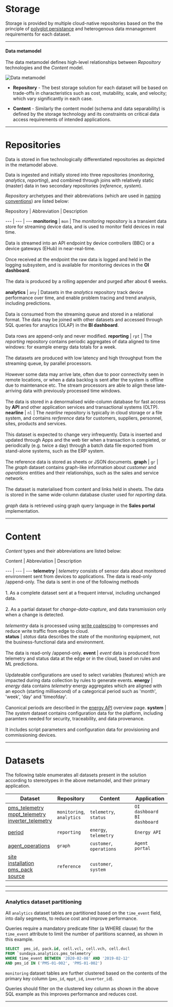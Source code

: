 # Storage


Storage is provided by multiple cloud-native repositories based on the the principle of [polyglot persistance](https://martinfowler.com/bliki/PolyglotPersistence.html) and heterogenous data mnanagement requirements for each dataset.

---

#### Data metamodel

The data metamodel defines high-level relationships between _Repository_ technologies and the _Content_ model.

![Data metamodel](/images/dataset-metamodel.png)

- **Repository** - The best storage solution for each dataset will be based on trade-offs in characteristics such as cost, mutability, scale, and velocity; which vary significantly in each case. 

- **Content** - Similarly the content model (schema and data separability) is defined by the storage technology and its constraints on critical data access requirements of intended applications.


---

# Repositories

Data is stored in five technologically differentiated repositories as depicted in the metamodel above.

Data is ingested and initially stored into three repositories (_monitoring_, _analytics_, _reporting_), and combined through joins with relatively static (master) data in two secondary repositories (_reference_, _system_). 

_Repository_ archetypes and their abbreviations (which are used in [naming conventions](/docs/api.sundaya.monitored.equipment/0/c/Getting%20Started/Start%20Here/Standards%20&%20Conventions)) are listed below:

Repository          | Abbreviation  | Description

---                 | ---           | ---
**monitoring**      | `mon`         | The _monitoring_ repository is a transient data store for streaming device data, and is used to monitor field devices in real time.<br><br>Data is streamed into an API endpoint by device controllers (BBC) or a device gateways (EHub) in near-real-time.<br><br>Once received at the endpoint the raw data is logged and held in the logging subsystem, and is available for monitoring devices in the **OI dashboard**.<br><br>The data is produced by a rolling appender and purged after about 6 weeks.<br><br>
**analytics**       | `any`         | Datasets in the _analytics_ repository track device performance over time, and enable problem tracing and trend analysis, including predictions.<br><br>Data is consumed from the streaming queue and stored in a relational format. The data may be joined with other datasets and accessed through SQL queries for anaytics (OLAP) in the **BI dashboard**.<br><br>Data rows are append-only and never modified.
**reporting**       | `rpt`         | The _reporting_ repository contains periodic aggregates of data aligned to time windows: for example energy data totals for a week.<br><br>The datasets are produced with low latency and high throughput from the streaming queue, by parallel processors.<br><br>However some data may arrive late, often due to poor connectivity seen in remote locations, or when a data backlog is sent after the system is offline due to maintenance etc. The stream processors are able to align these late-arriving data with previously processed time windows.<br><br>The data is stored in a denormalised wide-column database for fast access by **API** and other application services and transactional systems (OLTP).
**nearline**        | `nl`          | The _nearline_ repository is typically in cloud storage or a file system, and contains _rerference_ data for customers, suppliers, personnel, sites, products and services.<br><br>This dataset is expected to change very infrequently. Data is inserted and updated through Apps and the web tier when a transaction is completed, or periodically (e.g. twice a day) through a batch data file exported from stand-alone systems, such as the ERP system.<br><br>The reference data is stored as sheets or JSON documents.
**graph**           | `gr`          | The _graph_ dataset contains graph-like information about _customer_ and _operations_ entities and their relationships, such as the sales and service network.<br><br>The dataset is materialised from content and links held in sheets. The data is stored in the same wide-column database cluster used for _reporting_ data.<br><br> _graph_ data is retrieved using graph query language in the **Sales portal** implementation.


---

# Content 

_Content_ types and their abbreviations are listed below:


Content         | Abbreviation  | Description

---             | ---           | ---
**telemetry**   | _telemetry_ consists of sensor data about monitored environment sent from devices to applications. The data is read-only /append-only. The data is sent in one of the following methods<br><br>1. As a complete dataset sent at a frequent interval, including unchanged data.<br><br>2. As a partial dataset for _change-data-capture_, and data transmission only when a change is detected.<br><br>_telementry_ data is processed using [write coalescing](/docs/api.sundaya.monitored.equipment/0/c/Implementation/Architecture/Edge%20Cloud) to compresses and reduce write traffic from edge to cloud.    
**status**      | _status_ data describes the state of the monitoring equipment, not the business-functional data and environment.<br><br>The data is read-only /append-only.
**event**       | _event_ data is produced from telemetry and status data at the edge or in the cloud, based on rules and ML predictions.<br><br>Updateable configurations are used to select variables (features) which are impacted during data collection by rules to generate events.
**energy**      | _energy_ data contains _telemetry_ energy aggregates which are aligned with an epoch (starting millisecond) of a categorical period such as 'month', 'week', 'day' and 'timeofday'.<br><br>Canonical periods are described in the [energy API](/docs/api.sundaya.monitored.equipment/0/c/Getting%20Started/API%20Overview/Energy%20API) overview page.
**system**      | The _system_ dataset contains configuration data for the platform, including paramters needed for security, traceability, and data provenance.<br><br>It includes script parameters and configuration data for provisioning and commissioning devices.

---

# Datasets 

The following table enumerates all datasets present in the solution according to stereotypes in the above metamodel, and their primary application. 

Dataset | Repository | Content | Application
--- | --- | --- | ---
[pms_telemetry](/docs/api.sundaya.monitored.equipment/0/c/Implementation/Datasets/analytics/pms_telemetry)<br>[mppt_telemetry](/docs/api.sundaya.monitored.equipment/0/c/Implementation/Datasets/analytics/mppt_telemetry)<br>[inverter_telemetry](/docs/api.sundaya.monitored.equipment/0/c/Implementation/Datasets/analytics/inverter_telemetry) | `monitoring`, <br>`analytics` | `telemetry`, `status` | `OI dashboard`<br>`BI dashboard`
[period](/docs/api.sundaya.monitored.equipment/0/c/Implementation/Datasets/reporting/period) | `reporting` | `energy`, `telemetry` | `Energy API`
[agent_operations](/docs/api.sundaya.monitored.equipment/0/c/Implementation/Datasets/graph/agent_operations) | `graph` | `customer`, `operations` | `Agent portal`
[site](/docs/api.sundaya.monitored.equipment/0/c/Implementation/Datasets/reference/site)<br>[installation](/docs/api.sundaya.monitored.equipment/0/c/Implementation/Datasets/reference/installation)<br>[pms_pack](/docs/api.sundaya.monitored.equipment/0/c/Implementation/Datasets/system/pms_pack)<br>[source](/docs/api.sundaya.monitored.equipment/0/c/Implementation/Datasets/reference/source) | `reference` | `customer`, `system` |

---





---

### Analytics dataset partitioning

All `analytics` dataset tables are partitioned based on the `time_event` field, into daily segments, to reduce cost and improve performance. 

Queries require a mandatory predicate filter (a WHERE clause) for the `time_event` attribute to limit the number of partitions scanned, as shown in this example.

```sql
SELECT 	pms_id, pack.id, cell.vcl, cell.vch, cell.dvcl
FROM `sundaya.analytics.pms_telemetry`
WHERE time_event BETWEEN '2020-02-08' AND '2019-02-12'
AND pms_id IN ('PMS-01-002', 'PMS-01-002')
```

`monitoring` dataset tables are further clustered based on the contents of the primary key column (`pms_id`, `mppt_id`, `inverter_id`).

Queries should filter on the clustered key column as shown in the above SQL example as this improves performance and reduces cost.

---

